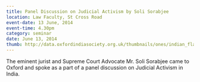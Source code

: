 ```yaml
---
title: Panel Discussion on Judicial Activism by Soli Sorabjee
location: Law Faculty, St Cross Road
event-date: 13 June, 2014
event-time: 4.30pm
category: seminar
date: June 13, 2014
thumb: http://data.oxfordindiasociety.org.uk/thumbnails/ones/indian_flag.jpg
---
```


The eminent jurist and Supreme Court Advocate Mr. Soli Sorabjee came to
Oxford and spoke as a part of a panel discussion on Judicial Activism in
India.
